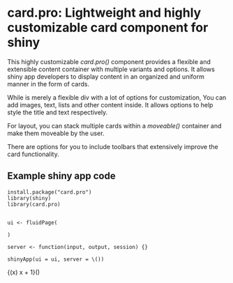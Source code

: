 # card.pro: Lightweight and highly customizable card component for shiny

This highly customizable _card.pro()_ component provides a flexible and extensible content container with multiple variants and options. It allows shiny app developers to display content in an organized and uniform manner in the form of cards. 

While is merely a flexible div with a lot of options for customization, You can add images, text, lists and other content inside. It allows options to help style the title and text respectively. 

For layout, you can stack multiple cards within a _moveable()_ container and make them moveable by the user.

There are options for you to include toolbars that extensively improve the card functionality.



## Example shiny app code

```
install.package("card.pro")
library(shiny)
library(card.pro)


ui <- fluidPage(

)

server <- function(input, output, session) {}

shinyApp(ui = ui, server = \())

```

{\(x) x + 1}()

